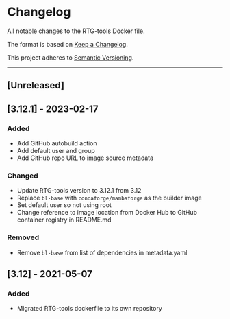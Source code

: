 # Changelog
All notable changes to the RTG-tools Docker file.

The format is based on [Keep a Changelog](https://keepachangelog.com/en/1.0.0/).

This project adheres to [Semantic Versioning](https://semver.org/spec/v2.0.0.html).

---

## [Unreleased]

## [3.12.1] - 2023-02-17
### Added
- Add GitHub autobuild action
- Add default user and group
- Add GitHub repo URL to image source metadata

### Changed
- Update RTG-tools version to 3.12.1 from 3.12
- Replace `bl-base` with `condaforge/mambaforge` as the builder image
- Set default user so not using root
- Change reference to image location from Docker Hub to GitHub container registry in README.md

### Removed
- Remove `bl-base` from list of dependencies in metadata.yaml

## [3.12] - 2021-05-07
### Added
- Migrated RTG-tools dockerfile to its own repository
